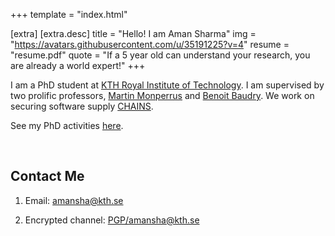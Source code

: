 +++
template = "index.html"

[extra]
    [extra.desc]
    title = "Hello! I am Aman Sharma"
    img = "https://avatars.githubusercontent.com/u/35191225?v=4"
    resume = "resume.pdf"
    quote = "If a 5 year old can understand your research, you are already a world expert!"
+++

I am a PhD student at [KTH Royal Institute of Technology](https://www.kth.se/profile/amansha).
I am supervised by two prolific professors, [Martin Monperrus](https://www.monperrus.net/martin/) and [Benoit Baudry](https://softwarediversity.eu/).
We work on securing software supply [CHAINS](https://chains.proj.kth.se/).

See my PhD activities [here](/phd-activities/).

<br/>

## Contact Me

1. Email: [amansha@kth.se](mailto:amansha@kth.se)

2. Encrypted channel: [PGP/amansha@kth.se](https://keyserver.ubuntu.com/pks/lookup?op=get&search=0xf71a6270dda7bd863b66713781bd3c8a486897b4)
 
